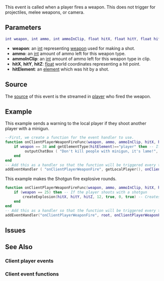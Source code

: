 This event is called when a player fires a weapon. This does not trigger for projectiles, melee weapons, or camera.

Parameters
----------

``` lua
int weapon, int ammo, int ammoInClip, float hitX, float hitY, float hitZ, element hitElement, float startX, float startY, float startZ
```

-   **weapon**: an [int](/docs/int.md "wikilink") representing [weapon](/docs/weapons.md "wikilink") used for making a shot.
-   **ammo**: an [int](/docs/int.md "wikilink") amount of ammo left for this weapon type.
-   **ammoInClip**: an [int](/docs/int.md "wikilink") amount of ammo left for this weapon type in clip.
-   **hitX**, **hitY**, **hitZ**: [float](/docs/float.md "wikilink") world coordinates representing a hit point.
-   **hitElement**: an [element](/docs/element.md "wikilink") which was hit by a shot.

Source
------

The [source](/docs/event_system#event_source.md "wikilink") of this event is the streamed in [player](/docs/player.md "wikilink") who fired the weapon.

Example
-------

This example sends a warning to the local player if they shoot another player with a minigun.

``` lua
--First, we create a function for the event handler to use.
function onClientPlayerWeaponFireFunc(weapon, ammo, ammoInClip, hitX, hitY, hitZ, hitElement )
    if weapon == 38 and getElementType(hitElement)=="player" then -- If the player shoots with a minigun, and hits another player...
         outputChatBox ( "Don't kill people with minigun, it's lame!", 255, 0, 0 ) -- We output a warning to him.
    end
end
-- Add this as a handler so that the function will be triggered every time the local player fires.
addEventHandler ( "onClientPlayerWeaponFire", getLocalPlayer(), onClientPlayerWeaponFireFunc )
```

This example makes the Shotgun fire explosive rounds.

``` lua
function onClientPlayerWeaponFireFunc(weapon, ammo, ammoInClip, hitX, hitY, hitZ, hitElement)
    if (weapon == 25) then -- If the player shoots with a shotgun
        createExplosion(hitX, hitY, hitZ, 12, true, 0, true) -- Creates a tiny explosion where the bullet hit.
    end
end
-- Add this as a handler so that the function will be triggered every time a player fires.
addEventHandler("onClientPlayerWeaponFire", root, onClientPlayerWeaponFireFunc)
```

Issues
------

See Also
--------

### Client player events

### Client event functions
